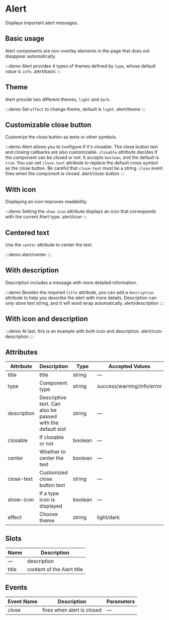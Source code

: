 # Alert

Displays important alert messages.

<style lang="scss">
.example-showcase {
  .el-alert {
    margin: 20px 0 0;
    &:first-child {
      margin: 0
    }
  }
}
</style>

## Basic usage

Alert components are non-overlay elements in the page that does not disappear automatically.

:::demo Alert provides 4 types of themes defined by `type`, whose default value is `info`.
alert/basic
:::

## Theme

Alert provide two different themes, `light` and `dark`.

:::demo Set `effect` to change theme, default is `light`.
alert/theme
:::

## Customizable close button

Customize the close button as texts or other symbols.

:::demo Alert allows you to configure if it's closable. The close button text and closing callbacks are also customizable. `closable` attribute decides if the component can be closed or not. It accepts `boolean`, and the default is `true`. You can set `close-text` attribute to replace the default cross symbol as the close button. Be careful that `close-text` must be a string. `close` event fires when the component is closed.
alert/close-button
:::

## With icon

Displaying an icon improves readability.

:::demo Setting the `show-icon` attribute displays an icon that corresponds with the current Alert type.
alert/icon
:::

## Centered text

Use the `center` attribute to center the text.

:::demo
alert/center
:::

## With description

Description includes a message with more detailed information.

:::demo Besides the required `title` attribute, you can add a `description` attribute to help you describe the alert with more details. Description can only store text string, and it will word wrap automatically.
alert/description
:::

## With icon and description

:::demo At last, this is an example with both icon and description.
alert/icon-description
:::

## Attributes

| Attribute   | Description                                                | Type    | Accepted Values            | Default |
| ----------- | ---------------------------------------------------------- | ------- | -------------------------- | ------- |
| title       | title                                                      | string  | —                          | —       |
| type        | Component type                                             | string  | success/warning/info/error | info    |
| description | Descriptive text. Can also be passed with the default slot | string  | —                          | —       |
| closable    | If closable or not                                         | boolean | —                          | true    |
| center      | Whether to center the text                                 | boolean | —                          | false   |
| close-text  | Customized close button text                               | string  | —                          | —       |
| show-icon   | If a type icon is displayed                                | boolean | —                          | false   |
| effect      | Choose theme                                               | string  | light/dark                 | light   |

## Slots

| Name  | Description                |
| ----- | -------------------------- |
| —     | description                |
| title | content of the Alert title |

## Events

| Event Name | Description                | Parameters |
| ---------- | -------------------------- | ---------- |
| close      | fires when alert is closed | —          |
